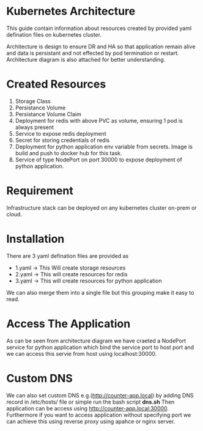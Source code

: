 Kubernetes Architecture
===

This guide contain information about resources created by provided yaml defination files on kubernetes cluster.

Architecture is design to ensure DR and HA so that application remain alive and data is persistant and not effected by pod termination or restart. Architecture diagram is also attached for better understanding.

Created Resources
===
1. Storage Class 
2. Persistance Volume
3. Persistance Volume Claim
4. Deployment for redis with above PVC as volume, ensuring 1 pod is always present
5. Service to expose redis deployment
6. Secret for storing credentials of redis
7. Deployment for python application env variable from secrets. Image is build and push to docker hub for this task.
8. Service of type NodePort on port 30000 to expose deployment of python application.

Requirement
===
Infrastructure stack can be deployed on any kubernetes cluster on-prem or cloud. 

Installation
====
There are 3 yaml defination files are provided as 
-   1.yaml -> This Will create storage resources
-   2.yaml -> This will create resources for redis
-   3.yaml -> This will create resources for python application

We can also merge them into a single file but this grouping make it easy to read.


Access The Application
===
As can be seen from architecture diagram we have craeted a NodePort service for python application which bind the service port to host port and we can access this servie from host using localhost:30000.

Custom DNS
===
We can also set custom DNS e.g.(http://counter-app.local) by adding DNS record in /etc/hosts/ file or simple run the bash script **dns.sh** Then application can be access using  http://counter-app.local:30000.
Furthermore if you want to access application without specifying port we can achieve this using reverse proxy using apahce or nginx server. 